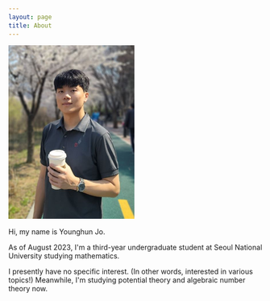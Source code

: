 ```yaml
---
layout: page
title: About
---
```


<img src="/public/assets/images/profile_resized.jpg" alt="Profile Image" width="250" style="float:none"/>

Hi, my name is Younghun Jo.

As of August 2023, I'm a third-year undergraduate student at Seoul National University studying mathematics.

I presently have no specific interest. (In other words, interested in various topics!) Meanwhile, I'm studying potential theory and algebraic number theory now.